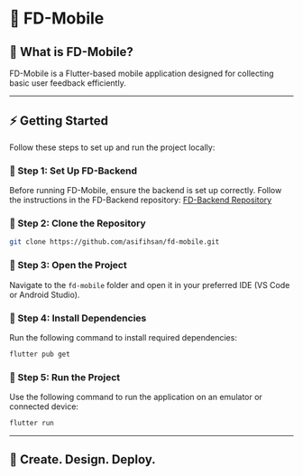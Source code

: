 # 🚀 FD-Mobile

## 📌 What is FD-Mobile?

FD-Mobile is a Flutter-based mobile application designed for collecting basic user feedback efficiently.&#x20;

---

## ⚡ Getting Started

Follow these steps to set up and run the project locally:

### 🔹 Step 1: Set Up FD-Backend

Before running FD-Mobile, ensure the backend is set up correctly. Follow the instructions in the FD-Backend repository:
[FD-Backend Repository](https://github.com/asifihsan/fd-backend)

### 🔹 Step 2: Clone the Repository

```sh
git clone https://github.com/asifihsan/fd-mobile.git
```

### 🔹 Step 3: Open the Project

Navigate to the `fd-mobile` folder and open it in your preferred IDE (VS Code or Android Studio).

### 🔹 Step 4: Install Dependencies

Run the following command to install required dependencies:

```sh
flutter pub get
```

### 🔹 Step 5: Run the Project

Use the following command to run the application on an emulator or connected device:

```sh
flutter run
```

---

## 🚀 Create. Design. Deploy.

